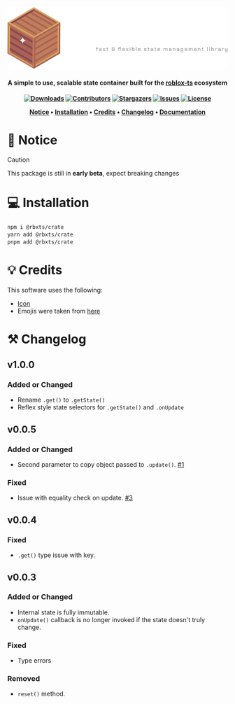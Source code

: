 <div align="center">
    <a href="https://github.com/Neohertz/crate"><img src="./docs/images/CLogo.png" alt="Crate"></a>
</div>

<h4 align="center">
    <b>
        A simple to use, scalable state container built for the <a href="https://roblox-ts.com">roblox-ts</a> ecosystem
    </b>
<h4>

<div align="center">

[![Downloads][downloads-shield]][downloads-url]
[![Contributors][contributors-shield]][contributors-url]
[![Stargazers][stars-shield]][stars-url]
[![Issues][issues-shield]][issues-url]
[![License][license-shield]][license-url]

</div>

<p align="center">
    <a href="#📛-notice">Notice</a> •
    <a href="#💻-installation">Installation</a> •
    <a href="#💡-credits">Credits</a> •
    <a href="#⚒️-changelog">Changelog</a> •
    <a href="https://docs.neohertz.dev/docs/crate/about">Documentation</a>
</p>

# 📛 Notice

> [!CAUTION]
> This package is still in **early beta**, expect breaking changes

# 💻 Installation

```bash
npm i @rbxts/crate
yarn add @rbxts/crate
pnpm add @rbxts/crate
```

# 💡 Credits

This software uses the following:

- [Icon](https://www.flaticon.com/free-icons/wooden-box)
- Emojis were taken from [here](https://emojipedia.org/)

# ⚒️ Changelog

## v1.0.0

### Added or Changed

- Rename `.get()` to `.getState()`
- Reflex style state selectors for `.getState()` and `.onUpdate`

## v0.0.5

### Added or Changed

- Second parameter to copy object passed to `.update()`. [#1](https://github.com/Neohertz/crate/issues/1)

### Fixed

- Issue with equality check on update. [#3](https://github.com/Neohertz/crate/issues/3)

## v0.0.4

### Fixed

- `.get()` type issue with key.

## v0.0.3

### Added or Changed

- Internal state is fully immutable.
- `onUpdate()` callback is no longer invoked if the state doesn't truly change.

### Fixed

- Type errors

### Removed

- `reset()` method.

[downloads-shield]: https://img.shields.io/npm/d18m/%40rbxts%2Fcrate?style=for-the-badge
[downloads-url]: https://www.npmjs.com/package/@rbxts/crate
[contributors-shield]: https://img.shields.io/github/contributors/neohertz/crate?style=for-the-badge
[contributors-url]: https://github.com/Neohertz/crate/graphs/contributors
[stars-shield]: https://img.shields.io/github/stars/neohertz/crate?style=for-the-badge
[stars-url]: https://github.com/Neohertz/crate/stargazers
[issues-shield]: https://img.shields.io/github/issues/neohertz/crate?style=for-the-badge
[issues-url]: https://github.com/Neohertz/crate/issues
[license-shield]: https://img.shields.io/github/license/neohertz/crate?style=for-the-badge
[license-url]: https://github.com/Neohertz/crate/blob/master/LICENSE
